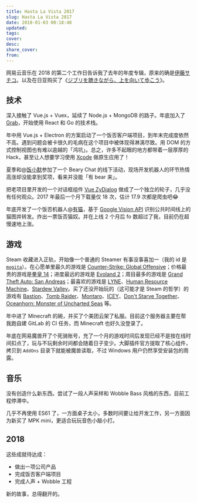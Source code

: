 ```yaml
---
title: Hasta La Vista 2017
slug: Hasta La Vista 2017
date: 2018-01-03 00:18:48
updated:
tags:
cover:
desc:
share_cover:
from:
---
```




网易云音乐在 2018 的第二个工作日告诉我了去年的年度专辑，原来的确是[伊藤サチコ](http://music.163.com/artist?id=16605)。以及在日亚购买了《[ジブリを聴きながら、上を向いて歩こう](https://www.amazon.co.jp/gp/product/B0056YEEL6/ref=oh_aui_detailpage_o00_s00?ie=UTF8&psc=1)》。

## 技术

深入接触了 Vue.js + Vuex，延续了 Node.js + MongoDB 的路子。年底加入了 [Grab](https://www.grab.com)，开始使用 React 和 Go 的技术栈。

年中用 Vue.js + Electron 的方案启动了一个饭否客户端项目，到年末完成度依然不高。遇到问题会被卡很久的毛病在这个项目中被体现得淋漓尽致。用 DOM 的方式控制视图也有难以逾越的「鸿坑」。总之，许多不起眼的地方都带着一层厚厚的 Hack，甚至让人想要学习使用 [Xcode](better-xcode-2018.jpg) 做原生应用了！

夏季和@[饭小默](https://github.com/LitoMore)参加了一个 Beary Chat 的线下活动，现场开发机器人的环节热情高涨却没能拿到奖项，看来并没能「有 bear 来」。

把老项目里开发的一个对话框组件 [Vue ZyDialog](https://github.com/mogita/vue-zydialog) 做成了一个独立的轮子，几乎没有任何观众。2017 年最后一个月下载量仅 18 次，估计 17.9 次都是爬虫吧😂

年底开发了一个饭否机器人@[有猫](https://fanfou.com/yocat)，基于 [Google Vision API](https://cloud.google.com/vision/) 识别公共时间线上的猫图并转发。炸出一票饭否猫奴。并在上线 2 个月后 fo 数超过了我，目前仍在超慢速地上涨。

## 游戏

Steam 收藏进入正轨，开始像一个普通的 Steamer 有事没事喜加一（我的 id 是 [`mogita`](http://steamcommunity.com/id/mogita/)）。在心愿单里最久的游戏是 [Counter-Strike: Global Offensive](http://store.steampowered.com/app/730/CounterStrike_Global_Offensive/)；价格最贵的游戏是[拳皇 14](http://store.steampowered.com/app/571260/THE_KING_OF_FIGHTERS_XIV_STEAM_EDITION/)；进度最远的游戏是 [Evoland 2](http://store.steampowered.com/app/359310/Evoland_2/)；周目最多的游戏是 [Grand Theft Auto: San Andreas](http://store.steampowered.com/app/12120/Grand_Theft_Auto_San_Andreas/)；最喜欢的游戏是 [LYNE](http://store.steampowered.com/app/266010/LYNE/)、[Human Resource Machine](http://store.steampowered.com/app/375820/Human_Resource_Machine/)、[Stardew Valley](http://store.steampowered.com/app/413150/Stardew_Valley/)。买了还没开始玩的（这可能才是 Steam 的哲学）的游戏有 [Bastion](http://store.steampowered.com/app/107100/Bastion/)、[Tomb Raider](http://store.steampowered.com/app/203160/Tomb_Raider/)、[Montaro](http://store.steampowered.com/app/495890/Montaro/)、[ICEY](http://store.steampowered.com/app/553640/ICEY/)、[Don't Starve Together](http://store.steampowered.com/app/322330/Dont_Starve_Together/)、[Oceanhorn: Monster of Uncharted Seas](http://store.steampowered.com/app/339200/Oceanhorn_Monster_of_Uncharted_Seas/) 等。

年中进了 Minecraft 的碗，并买了个美团云架了私服。目前这个服务器主要在帮我跑自建 GitLab 的 CI 任务，而 Minecraft 也好久没登录了。

年底在网易魔兽开了个死骑账号，充了一个月的游戏时间后发现已经不是按在线时间扣点了，玩与不玩剩余时间都会随着日子变少。大脚插件官方提取了核心组件，拷贝到 `AddOns` 目录下就能被魔兽读取，不过 Windows 用户仍然享受安装包的雨露。

## 音乐

没有创造什么新东西。尝试了一段人声采样和 Wobble Bass 风格的东西，目前工程停滞中。

几乎不再使用 ES61 了，一方面桌子太小，多数时间要让给开发工作，另一方面因为新买了 MPK mini，更适合玩玩音色小敲小打。

## 2018

这些成就待达成：

- 做出一项公司产品
- 完成饭否客户端项目
- 完成人声 + Wobble 工程

新的故事，总得翻开的。